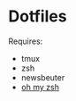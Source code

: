 # Dotfiles

Requires:
- tmux
- zsh
- newsbeuter
- [oh my zsh](https://github.com/robbyrussell/oh-my-zsh)


